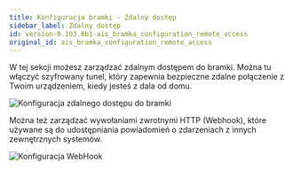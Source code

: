 ```yaml
---
title: Konfiguracja bramki - Zdalny dostęp
sidebar_label: Zdalny dostęp
id: version-0.103.6b1-ais_bramka_configuration_remote_access
original_id: ais_bramka_configuration_remote_access
---
```



W tej sekcji możesz zarządzać zdalnym dostępem do bramki.
Można tu włączyć szyfrowany tunel, który zapewnia bezpieczne zdalne połączenie z Twoim urządzeniem, kiedy jesteś z dala od domu.


![Konfiguracja zdalnego dostępu do bramki](/AIS-docs/img/en/bramka/config_ais_dom_section6.png)

Można też zarządzać wywołaniami zwrotnymi HTTP (Webhook), które używane są do udostępniania powiadomień o zdarzeniach z innych zewnętrznych systemów.

![Konfiguracja WebHook](/AIS-docs/img/en/bramka/config_ais_dom_section6_2.png)
